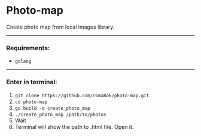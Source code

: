 # Photo-map

Create photo map from local images library.

---

### Requirements:

- `golang`

---

### Enter in terminal:

1. `git clone https://github.com/roma8ok/photo-map.git`
1. `cd photo-map`
1. `go build -o create_photo_map`
1. `./create_photo_map /path/to/photos`
1. Wait
1. Terminal will show the path to .html file. Open it.

